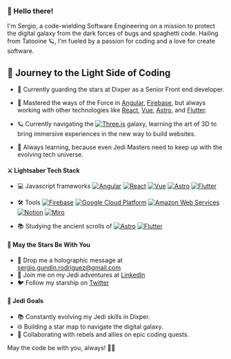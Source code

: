 ### 👋 Hello there!

I'm Sergio, a code-wielding Software Engineering on a mission to protect the digital galaxy from the dark forces of bugs and spaghetti code. Hailing from Tatooine 🪐, I'm fueled by a passion for coding and a love for create software.

## 🌌 Journey to the Light Side of Coding

- 🚀 Currently guarding the stars at Dixper as a Senior Front end developer.

- 🔧 Mastered the ways of the Force in [Angular](https://angular.io/), [Firebase](https://firebase.google.com/), but always working with other technologies like [React](https://reactjs.org/), [Vue](https://vuejs.org/), [Astro](https://astro.build/), and [Flutter](https://flutter.dev/).

- 🪐 Currently navigating the [![Three.js](https://img.shields.io/badge/Three.js-%23000000.svg?&style=for-the-badge&logo=three.js&logoColor=white)](https://threejs.org/) galaxy, learning the art of 3D to bring immersive experiences in the new way to build websites.

- 🌱 Always learning, because even Jedi Masters need to keep up with the evolving tech universe.

#### ⚔️ Lightsaber Tech Stack

- 💻 Javascript frameworks  [![Angular](https://img.shields.io/badge/Angular-%23DD0031.svg?&style=for-the-badge&logo=angular&logoColor=white)](https://angular.io/) [![React](https://img.shields.io/badge/React-%2320232A.svg?&style=for-the-badge&logo=react&logoColor=%2361DAFB)](https://reactjs.org/) [![Vue](https://img.shields.io/badge/Vue.js-%234FC08D.svg?&style=for-the-badge&logo=vue.js&logoColor=white)](https://vuejs.org/) [![Astro](https://img.shields.io/badge/Astro-%23212121.svg?&style=for-the-badge&logo=astro)](https://astro.build/) [![Flutter](https://img.shields.io/badge/Flutter-%2302569B.svg?&style=for-the-badge&logo=flutter&logoColor=white)](https://flutter.dev/)

- 🛠️ Tools  [![Firebase](https://img.shields.io/badge/Firebase-%23039BE5.svg?&style=for-the-badge&logo=firebase)](https://firebase.google.com/) [![Google Cloud Platform](https://img.shields.io/badge/Google%20Cloud-%234285F4.svg?&style=for-the-badge&logo=google-cloud&logoColor=white)](https://cloud.google.com/) [![Amazon Web Services](https://img.shields.io/badge/AWS-%23232F3E.svg?&style=for-the-badge&logo=amazon-aws&logoColor=white)](https://aws.amazon.com/) [![Notion](https://img.shields.io/badge/Notion-%23000000.svg?&style=for-the-badge&logo=notion&logoColor=white)](https://www.notion.so/) [![Miro](https://img.shields.io/badge/Miro-%23006BAA.svg?&style=for-the-badge&logo=miro&logoColor=white)](https://miro.com/)

- 📚 Studying the ancient scrolls of  [![Astro](https://img.shields.io/badge/Astro-%23212121.svg?&style=for-the-badge&logo=astro)](https://astro.build/) [![Flutter](https://img.shields.io/badge/Flutter-%2302569B.svg?&style=for-the-badge&logo=flutter&logoColor=white)](https://flutter.dev/)

#### 🌟 May the Stars Be With You

- 📧 Drop me a holographic message at sergio.gundin.rodriguez@gmail.com
- 💬 Join me on my Jedi adventures at [LinkedIn](https://www.linkedin.com/in/sergio-rodríguez-gundin-435a6713b)
- 🐦 Follow my starship on [Twitter](https://twitter.com/SergioRG92)

#### 🌌 Jedi Goals

- 📚 Constantly evolving my Jedi skills in Dixper.
- 🌐 Building a star map to navigate the digital galaxy.
- 🔗 Collaborating with rebels and allies on epic coding quests.

May the code be with you, always! 🚀✨
